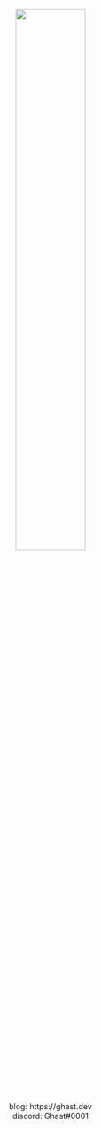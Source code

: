 <p align="center"><!---->
<img width="50%" height="50%" src="https://external-preview.redd.it/Ii1zae7tWgUklTi6eSE_7YHoENA4ngh5abWIEUrA_jU.png?auto=webp&s=3d80e14d7e8480ee78c4a544038de7581fea6202">
<br>
<br>
blog: https://ghast.dev
<br>
discord: Ghast#0001
</p>

